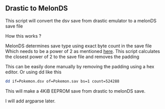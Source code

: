 ## Drastic to MelonDS

This script will convert the dsv save from drastic emulator to a melonDS save file

How this works ?

MelonDS determines save type using exact byte count in the save file
Which needs to be a power of 2 as mentioned [here](http://melonds.kuribo64.net/faq.php).
This script calculates the closest power of 2 to the save file and removes the padding

This can be easily done manually by removing the padding using a hex editor.
Or using dd like this

```bash
dd if=Pokemon.dsv of=Pokemon.sav bs=1 count=524288
```

This will make a 4KiB EEPROM save from drastic to melonDS save.

I will add argparse later.
